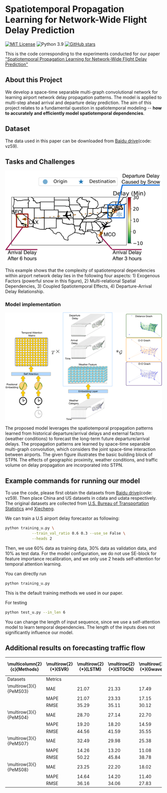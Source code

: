 # Spatiotemporal Propagation Learning for Network-Wide Flight Delay Prediction

[![MIT License](https://img.shields.io/badge/license-MIT-green.svg)](https://opensource.org/licenses/MIT)
![Python 3.9](https://img.shields.io/badge/Python-3.9-blue.svg)
[![GitHub stars](https://img.shields.io/github/stars/Kaimaoge/STPN.svg?logo=github&label=Stars&logoColor=white)](https://github.com/Kaimaoge/STPN)

This is the code corresponding to the experiments conducted for our paper ["Spatiotemporal Propagation Learning for Network-Wide Flight Delay Prediction"](https://arxiv.org/abs/2207.06959)

About this Project
--------------
We develop a space-time separable multi-graph convolutional network for learning airport network delay propagation patterns. The model is applied to multi-step ahead arrival and departure delay prediction. The aim of this project relates to a fundamental question in spatiotemporal modeling -- **how to accurately and efficiently model spatiotemporal dependencies**. 

Dataset
--------------
The data used in this paper can be downloaded from [Baidu drive](https://pan.baidu.com/s/13siqq4ffpxhvootkJKvgbw)(code: vz59). 

Tasks and Challenges
--------------

<p align="center">
<img align="middle" src="https://github.com/Kaimaoge/STPN/blob/main/image/delay_propagation.png" width="600" />
</p>

This example shows that the complexity of spatiotemporal dependencies within airport network delay lies in the following four aspects: 1) Exogenous Factors (powerful snow in this figure), 2) Multi-relational Spatial Dependencies, 3) Coupled Spatiotemporal Effects, 4) Departure-Arrival Delay Relationship.


### Model implementation

<p align="center">
<img align="middle" src="https://github.com/Kaimaoge/STPN/blob/main/image/framework.png" width="700" />
</p>

The proposed model leverages the spatiotemporal propagation patterns learned from historical departure/arrival delays and external factors (weather conditions) to forecast the long-term future departure/arrival delays. The propagation patterns are learned by space-time separable multi-graph convolution, which considers the joint space-time interaction between airports. The given figure illustrates the basic building block of STPN. The effects of geographic proximity, weather conditions, and traffic volume on delay propagation are incorporated into STPN.

Example commands for running our model
--------------

To use the code, please first obtain the datasets from [Baidu drive](https://pan.baidu.com/s/13siqq4ffpxhvootkJKvgbw)(code: vz59). Then place China and US datasets in cdata and udata respectively. The original datasets are collected from [U.S. Bureau of Transportation Statistics](https://www.transtats.bts.gov) and [Xiecheng](https://pan.baidu.com/s/1dEPyMGh#list/path=\%2F).

We can train a U.S airport delay forecastor as following:

```bash
python training_u.py \
			--train_val_ratio 0.6 0.3 --use_se False \
			--heads 2
```
Then, we use 60% data as training data, 30% data as validation data, and 10% as test data. For the model configuration, we do not use SE-block for feature importance recalibration, and we only use 2 heads self-attention for temporal attention learning.

You can directly run 
```bash
python training_u.py
```
This is the default training methods we used in our paper.

For testing
```bash
python test_u.py --in_len 6
```
You can change the length of input sequence, since we use a self-attention model to learn temporal dependencies. The length of the inputs does not significantly influence our model.

Additional results on forecasting traffic flow
--------------
| \multicolumn{2}{c}{Methods} | \multirow{2}{*}{SVR} | \multirow{2}{*}{LSTM} | \multirow{2}{*}{STGCN} | \multirow{2}{*}{Gwave} | \multirow{2}{*}{STFGNN} | \multirow{2}{*}{AGCRN} | \multirow{2}{*}{STPN} |
|-----------------------------|----------------------|-----------------------|------------------------|------------------------|-------------------------|------------------------|-----------------------|
| Datasets                    | Metrics              |                       |                        |                        |                         |                        |                       |                  |
| \multirow{3}{}{PeMS03}      | MAE                  | 21.07                 | 21.33                  | 17.49                  | 19.85                   | 16.77                  | 15.98                 | {\textbf{15.74}} |
|                             | MAPE                 | 21.07                 | 23.33                  | 17.15                  | 19.31                   | 16.30                  | {\textbf{15.23}}      | 16.40            |
|                             | RMSE                 | 35.29                 | 35.11                  | 30.12                  | 19.31                   | 28.34                  | 28.25                 | {\textbf{24.63}} |
| \multirow{3}{}{PeMS04}      | MAE                  | 28.70                 | 27.14                  | 22.70                  | 25.45                   | {\textbf{19.83}}       | {\textbf{19.83}}      | 20.38            |
|                             | MAPE                 | 19.20                 | 18.20                  | 14.59                  | 17.29                   | 13.02                  | {\textbf{12.97}}      | 13.28            |
|                             | RMSE                 | 44.56                 | 41.59                  | 35.55                  | 39.70                   | {\textbf{31.88}}       | 32.30                 | 32.52            |
| \multirow{3}{}{PeMS07}      | MAE                  | 32.49                 | 29.98                  | 25.38                  | 26.85                   | 22.07                  | 22.37                 | {\textbf{22.29}} |
|                             | MAPE                 | 14.26                 | 13.20                  | 11.08                  | 12.12                   | 9.21                   | 9.21                  | 9.61             |
|                             | RMSE                 | 50.22                 | 45.84                  | 38.78                  | 42.78                   | 35.80                  | 36.55                 | {\textbf{34.97}} |
| \multirow{3}{}{PeMS08}      | MAE                  | 23.25                 | 22.20                  | 18.02                  | 19.13                   | 16.64                  | {\textbf{15.95}}      | 16.50            |
|                             | MAPE                 | 14.64                 | 14.20                  | 11.40                  | 12.68                   | 10.60                  | {\textbf{10.09}}      | 10.54            |
|                             | RMSE                 | 36.16                 | 34.06                  | 27.83                  | 31.05                   | 26.22                  | {\textbf{25.22}}      | 25.90            |



